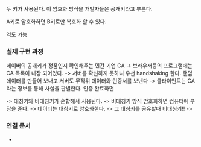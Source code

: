---
---

두 키가 사용된다. 이 암호화 방식을 개발자들은 공개키라고 부른다.

A키로 암호화하면 B키로만 복호화 할 수 있다.

역도 가능


### 실제 구현 과정
네이버의 공개키가 정품인지 확인해주는 민간 기업 CA -> 브라우저등의 프로그램에는 CA 목록이 내장 되어있다. -> 서버를 확신하지 못하니 우선 handshaking 한다. 랜덤 데이터를 만들어 보내고 서버도 무작위 데이터와 인증서를 보낸다 -> 클라이언트는 CA라는 정보를 통해 사실을 판별한다. 인증 완료하면

-> 대칭키와 비대칭키가 혼합해서 사용된다. -> 비대칭키 방식 암호화하면 컴퓨터에 부담을 준다.  -> 데이터는 대칭키로 암호화한다. -> 그 대칭키를 공유할때 비대칭키!! -> 





### 연결 문서
- 

  